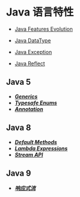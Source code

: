 # Java 语言特性

* [Java Features Evolution](Evolution.md)

* [Java DataType](Java/DataType/README.md)

* [Java Exception](Java/Exception.md)
* [Java Reflect](Java/Reflect.md)

## Java 5
* ***[Generics](Java5/Generics/README.md)***
* ***[Typesafe Enums]()***
* ***[Annotation](Java5/Annotation/README.md)***

## Java 8
* ***[Default Methods](Java8/Default-Methods.md)***
* ***[Lambda Expressions]()***
* ***[Stream API]()***

## Java 9
* ***[响应式流](Java9/FlowAPI/README.md)***